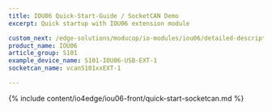 ```yaml
---
title: IOU06 Quick-Start-Guide / SocketCAN Demo
excerpt: Quick startup with IOU06 extension module

custom_next: /edge-solutions/moducop/io-modules/iou06/detailed-description/
product_name: IOU06
article_group: S101
example_device_name: S101-IOU06-USB-EXT-1
socketcan_name: vcanS101xxEXT-1

---
```

{% include content/io4edge/iou06-front/quick-start-socketcan.md %}
